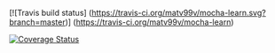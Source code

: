 [![Travis build status]
(https://travis-ci.org/matv99v/mocha-learn.svg?branch=master)]
(https://travis-ci.org/matv99v/mocha-learn)

[![Coverage Status](https://coveralls.io/repos/github/matv99v/mocha-learn/badge.png?branch=master)](https://coveralls.io/github/matv99v/mocha-learn?branch=master)
